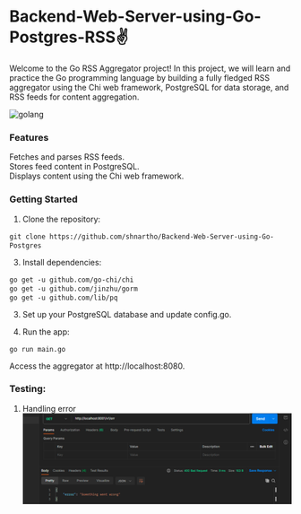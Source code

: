 # Backend-Web-Server-using-Go-Postgres-RSS✌️

Welcome to the Go RSS Aggregator project! In this project, we will learn and practice the Go programming language by building a fully fledged RSS aggregator using the Chi web framework, PostgreSQL for data storage, and RSS feeds for content aggregation.

![golang](https://fgp.dev/static/media/GolangDevelopmentBanner.aba7a1d6.jpg)
### Features
Fetches and parses RSS feeds.<br>
Stores feed content in PostgreSQL.<br>
Displays content using the Chi web framework.<br>

### Getting Started
1. Clone the repository:
```
git clone https://github.com/shnartho/Backend-Web-Server-using-Go-Postgres
```
3. Install dependencies:
```
go get -u github.com/go-chi/chi
go get -u github.com/jinzhu/gorm
go get -u github.com/lib/pq
```
3. Set up your PostgreSQL database and update config.go.

4. Run the app:
```
go run main.go
```
Access the aggregator at http://localhost:8080.

### Testing: 
1. Handling error 
![GET_err](./images/GET_err.png)
